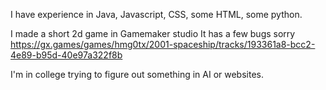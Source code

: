 I have experience in Java, Javascript, CSS, some HTML, some python.

I made a short 2d game in Gamemaker studio 
It has a few bugs sorry
https://gx.games/games/hmg0tx/2001-spaceship/tracks/193361a8-bcc2-4e89-b95d-40e97a322f8b

I'm in college trying to figure out something in AI or websites.

